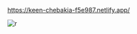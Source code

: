 https://keen-chebakia-f5e987.netlify.app/




![r](https://user-images.githubusercontent.com/121459925/230796869-ab8dfa7e-3796-44bd-b24d-fa73f3b07c64.jpg)
